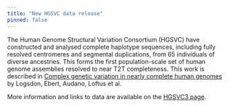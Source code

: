 ```yaml
---
title: "New HGSVC data release"
pinned: false
---
```


The Human Genome Structural Variation Consortium (HGSVC) have constructed and analysed complete haplotype sequences, including fully resolved centromeres and segmental duplications, from 65 individuals of diverse ancestries. This forms the first population-scale set of human genome assemblies resolved to near T2T completeness. This work is described in [Complex genetic variation in nearly complete human genomes](https://www.biorxiv.org/content/10.1101/2024.09.24.614721v1) by Logsdon, Ebert, Audano, Loftus et al.

More information and links to data are available on the [HGSVC3 page](https://www.internationalgenome.org/data-portal/data-collection/hgsvc3).

